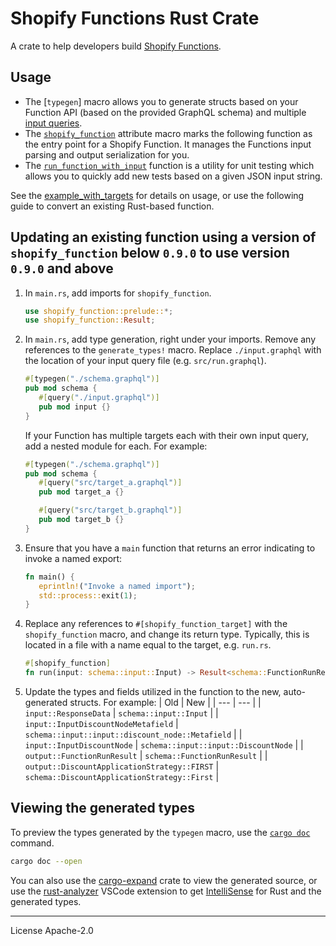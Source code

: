 # Shopify Functions Rust Crate

A crate to help developers build [Shopify Functions].

## Usage

- The [`typegen`] macro allows you to generate structs based on your Function API (based on the provided GraphQL schema) and multiple [input queries][input query].
- The [`shopify_function`] attribute macro marks the following function as the entry point for a Shopify Function. It manages the Functions input parsing and output serialization for you.
- The [`run_function_with_input`] function is a utility for unit testing which allows you to quickly add new tests based on a given JSON input string.

See the [example_with_targets] for details on usage, or use the following guide to convert an existing Rust-based function.

## Updating an existing function using a version of `shopify_function` below `0.9.0` to use version `0.9.0` and above

   1. In `main.rs`, add imports for `shopify_function`.

      ```rust
      use shopify_function::prelude::*;
      use shopify_function::Result;
      ```

   1. In `main.rs`, add type generation, right under your imports. Remove any references to the `generate_types!` macro. Replace `./input.graphql` with the location of your input query file (e.g. `src/run.graphql`).

      ```rust
      #[typegen("./schema.graphql")]
      pub mod schema {
         #[query("./input.graphql")]
         pub mod input {}
      }
      ```

      If your Function has multiple targets each with their own input query, add a nested module for each. For example:
      ```rust
      #[typegen("./schema.graphql")]
      pub mod schema {
         #[query("src/target_a.graphql")]
         pub mod target_a {}

         #[query("src/target_b.graphql")]
         pub mod target_b {}
      }
      ```

   1. Ensure that you have a `main` function that returns an error indicating to invoke a named export:

      ```rust
      fn main() {
         eprintln!("Invoke a named import");
         std::process::exit(1);
      }
      ```

   1. Replace any references to `#[shopify_function_target]` with the `shopify_function` macro, and change its return type. Typically, this is located in a file with a name equal to the target, e.g. `run.rs`.

      ```rust
      #[shopify_function]
      fn run(input: schema::input::Input) -> Result<schema::FunctionRunResult> {
      ```

   1. Update the types and fields utilized in the function to the new, auto-generated structs. For example:
      | Old | New |
      | --- | --- |
      | `input::ResponseData` | `schema::input::Input` |
      | `input::InputDiscountNodeMetafield` | `schema::input::input::discount_node::Metafield` |
      | `input::InputDiscountNode` | `schema::input::input::DiscountNode` |
      | `output::FunctionRunResult` | `schema::FunctionRunResult` |
      | `output::DiscountApplicationStrategy::FIRST` | `schema::DiscountApplicationStrategy::First` |

## Viewing the generated types

To preview the types generated by the `typegen` macro, use the [`cargo doc`](https://doc.rust-lang.org/cargo/commands/cargo-doc.html) command.

```bash
cargo doc --open
```

You can also use the [cargo-expand](https://github.com/dtolnay/cargo-expand) crate to view the generated source, or use the [rust-analyzer](https://marketplace.visualstudio.com/items?itemName=rust-lang.rust-analyzer) VSCode extension to get [IntelliSense](https://code.visualstudio.com/docs/editor/intellisense) for Rust and the generated types.

---

License Apache-2.0

[Shopify Functions]: https://shopify.dev/api/functions
[`generate_types`]: https://docs.rs/shopify_function/latest/shopify_function/macro.typegen.html
[input query]: https://shopify.dev/api/functions/input-output#input
[`shopify_function`]: https://docs.rs/shopify_function/latest/shopify_function/attr.shopify_function.html
[`run_function_with_input`]: https://docs.rs/shopify_function/latest/shopify_function/fn.run_function_with_input.html
[example_with_targets]: https://github.com/Shopify/shopify-function-rust/tree/main/example_with_targets
